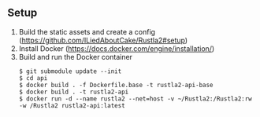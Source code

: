 ## Setup

  1. Build the static assets and create a config (<https://github.com/ILiedAboutCake/Rustla2#setup>)
  2. Install Docker (<https://docs.docker.com/engine/installation/>)
  3. Build and run the Docker container
        ```
        $ git submodule update --init
        $ cd api
        $ docker build . -f Dockerfile.base -t rustla2-api-base
        $ docker build . -t rustla2-api
        $ docker run -d --name rustla2 --net=host -v ~/Rustla2:/Rustla2:rw -w /Rustla2 rustla2-api:latest
        ```

